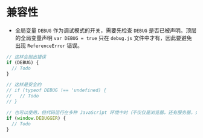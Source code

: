 # 兼容性

- 全局变量 `DEBUG` 作为调试模式的开关，需要先检查 `DEBUG` 是否已被声明。顶层的全局变量声明 `var DEBUG = true` 只在 `debug.js` 文件中才有，因此要避免出现 `ReferenceError` 错误。

```javascript
// 这样会抛出错误
if (DEBUG) {
  // Todo
}

// 这样是安全的
// if (typeof DEBUG !== 'undefined) {
//   // Todo
// }

// 也可以使用，但代码运行在多种 JavaScript 环境中时（不仅仅是浏览器，还有服务器，如 node.js 等），因此全局对象并非总是 window
if (window.DEBUGGER) {
  // Todo
}
```
